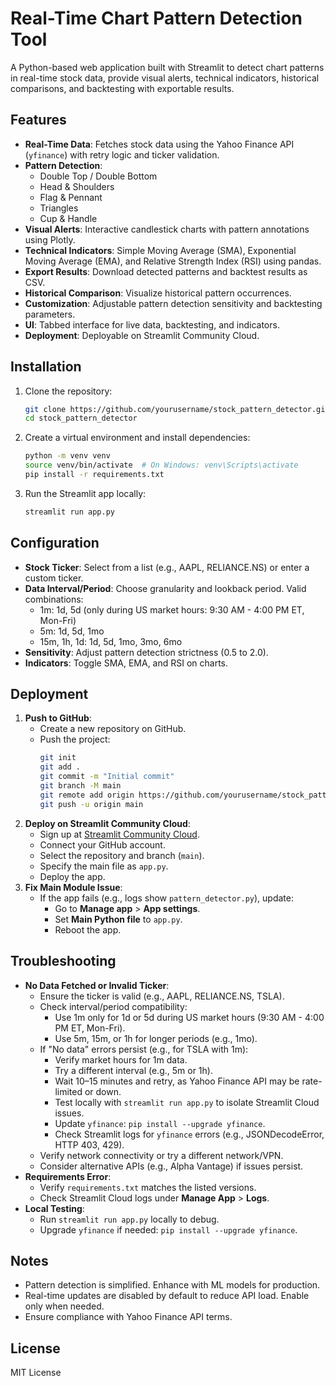 # Real-Time Chart Pattern Detection Tool

A Python-based web application built with Streamlit to detect chart patterns in real-time stock data, provide visual alerts, technical indicators, historical comparisons, and backtesting with exportable results.

## Features
- **Real-Time Data**: Fetches stock data using the Yahoo Finance API (`yfinance`) with retry logic and ticker validation.
- **Pattern Detection**:
  - Double Top / Double Bottom
  - Head & Shoulders
  - Flag & Pennant
  - Triangles
  - Cup & Handle
- **Visual Alerts**: Interactive candlestick charts with pattern annotations using Plotly.
- **Technical Indicators**: Simple Moving Average (SMA), Exponential Moving Average (EMA), and Relative Strength Index (RSI) using pandas.
- **Export Results**: Download detected patterns and backtest results as CSV.
- **Historical Comparison**: Visualize historical pattern occurrences.
- **Customization**: Adjustable pattern detection sensitivity and backtesting parameters.
- **UI**: Tabbed interface for live data, backtesting, and indicators.
- **Deployment**: Deployable on Streamlit Community Cloud.

## Installation
1. Clone the repository:
   ```bash
   git clone https://github.com/yourusername/stock_pattern_detector.git
   cd stock_pattern_detector
   ```
2. Create a virtual environment and install dependencies:
   ```bash
   python -m venv venv
   source venv/bin/activate  # On Windows: venv\Scripts\activate
   pip install -r requirements.txt
   ```
3. Run the Streamlit app locally:
   ```bash
   streamlit run app.py
   ```

## Configuration
- **Stock Ticker**: Select from a list (e.g., AAPL, RELIANCE.NS) or enter a custom ticker.
- **Data Interval/Period**: Choose granularity and lookback period. Valid combinations:
  - 1m: 1d, 5d (only during US market hours: 9:30 AM - 4:00 PM ET, Mon-Fri)
  - 5m: 1d, 5d, 1mo
  - 15m, 1h, 1d: 1d, 5d, 1mo, 3mo, 6mo
- **Sensitivity**: Adjust pattern detection strictness (0.5 to 2.0).
- **Indicators**: Toggle SMA, EMA, and RSI on charts.

## Deployment
1. **Push to GitHub**:
   - Create a new repository on GitHub.
   - Push the project:
     ```bash
     git init
     git add .
     git commit -m "Initial commit"
     git branch -M main
     git remote add origin https://github.com/yourusername/stock_pattern_detector.git
     git push -u origin main
     ```
2. **Deploy on Streamlit Community Cloud**:
   - Sign up at [Streamlit Community Cloud](https://streamlit.io/cloud).
   - Connect your GitHub account.
   - Select the repository and branch (`main`).
   - Specify the main file as `app.py`.
   - Deploy the app.
3. **Fix Main Module Issue**:
   - If the app fails (e.g., logs show `pattern_detector.py`), update:
     - Go to **Manage app** > **App settings**.
     - Set **Main Python file** to `app.py`.
     - Reboot the app.

## Troubleshooting
- **No Data Fetched or Invalid Ticker**:
  - Ensure the ticker is valid (e.g., AAPL, RELIANCE.NS, TSLA).
  - Check interval/period compatibility:
    - Use 1m only for 1d or 5d during US market hours (9:30 AM - 4:00 PM ET, Mon-Fri).
    - Use 5m, 15m, or 1h for longer periods (e.g., 1mo).
  - If "No data" errors persist (e.g., for TSLA with 1m):
    - Verify market hours for 1m data.
    - Try a different interval (e.g., 5m or 1h).
    - Wait 10–15 minutes and retry, as Yahoo Finance API may be rate-limited or down.
    - Test locally with `streamlit run app.py` to isolate Streamlit Cloud issues.
    - Update `yfinance`: `pip install --upgrade yfinance`.
    - Check Streamlit logs for `yfinance` errors (e.g., JSONDecodeError, HTTP 403, 429).
  - Verify network connectivity or try a different network/VPN.
  - Consider alternative APIs (e.g., Alpha Vantage) if issues persist.
- **Requirements Error**:
  - Verify `requirements.txt` matches the listed versions.
  - Check Streamlit Cloud logs under **Manage App** > **Logs**.
- **Local Testing**:
  - Run `streamlit run app.py` locally to debug.
  - Upgrade `yfinance` if needed: `pip install --upgrade yfinance`.

## Notes
- Pattern detection is simplified. Enhance with ML models for production.
- Real-time updates are disabled by default to reduce API load. Enable only when needed.
- Ensure compliance with Yahoo Finance API terms.

## License
MIT License